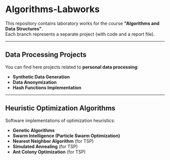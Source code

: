 # Algorithms-Labworks
This repository contains laboratory works for the course **"Algorithms and Data Structures"**.  
Each branch represents a separate project (with code and a report file).

---

## Data Processing Projects
You can find here projects related to **personal data processing**:
- **Synthetic Data Generation**  
- **Data Anonymization**  
- **Hash Functions Implementation**  

---

## Heuristic Optimization Algorithms
Software implementations of optimization heuristics:
- **Genetic Algorithms**  
- **Swarm Intelligence (Particle Swarm Optimization)**  
- **Nearest Neighbor Algorithm** (for TSP)  
- **Simulated Annealing** (for TSP)  
- **Ant Colony Optimization** (for TSP)  